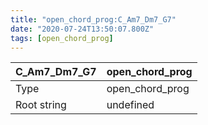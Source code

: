 ```yaml
---
title: "open_chord_prog:C_Am7_Dm7_G7"
date: "2020-07-24T13:50:07.800Z"
tags: [open_chord_prog]
---
```


|C_Am7_Dm7_G7|open_chord_prog|
|---|---|
|Type|open_chord_prog|
|Root string|undefined|

